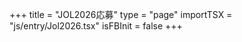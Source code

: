 +++
title = "JOL2026応募"
type = "page"
importTSX = "js/entry/Jol2026.tsx"
isFBInit = false
+++

<!-- id が react の div 要素を用意する -->
<div id="react"></div>
